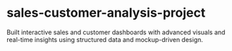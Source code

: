 # sales-customer-analysis-project
Built interactive sales and customer dashboards with advanced visuals and real-time insights using structured data and mockup-driven design.
